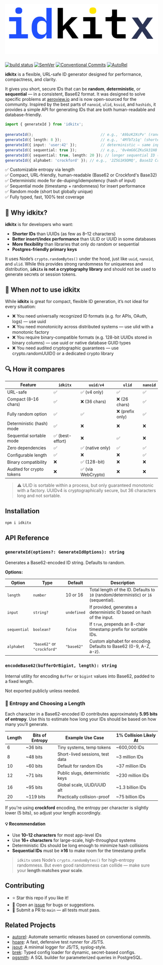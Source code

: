 <picture>
    <source srcset="docs/idkitx-white.svg" media="(prefers-color-scheme: dark)">
    <source srcset="docs/idkitx-black.svg" media="(prefers-color-scheme: light)">
    <img src="docs/idkitx-black.svg" alt="Logo" style="margin: 0 0 10px" size="250">
</picture> 

[![build status](https://github.com/mhweiner/idkitx/actions/workflows/release.yml/badge.svg)](https://github.com/mhweiner/idkitx/actions)
[![SemVer](https://img.shields.io/badge/SemVer-2.0.0-blue)]()
[![Conventional Commits](https://img.shields.io/badge/Conventional%20Commits-1.0.0-yellow.svg)](https://conventionalcommits.org)
[![AutoRel](https://img.shields.io/badge/v2-AutoRel?label=AutoRel&labelColor=0ab5fc&color=grey&link=https%3A%2F%2Fgithub.com%2Fmhweiner%2Fautorel)](https://github.com/mhweiner/autorel)

**idkitx** is a flexible, URL-safe ID generator designed for performance, compactness, and clarity.

It gives you short, secure IDs that can be **random**, **deterministic**, or **sequential** — in a consistent, Base62 format. It was designed to solve specific problems at [aeroview.io](https://aeroview.io) and is now open-sourced for the community. Inspired by the best parts of `nanoid`, `ulid`, `ksuid`, and `hashids`, it provides a simple API for generating IDs that are both human-readable and database-friendly.

```ts
import { generateId } from 'idkitx';

generateId();                               // e.g., 'A9bzK2XcPv' (random)
generateId({ length: 8 });                  // e.g., '4MfbTz1q' (shorter random ID)
generateId({ input: 'user:42' });           // deterministic — same input = same ID
generateId({ sequential: true });           // e.g., '0v4mG6CZKuSk31H8', sortable by timestamp
generateId({ sequential: true, length: 20 }); // longer sequential ID (must be ≥ 16)
generateId({ alphabet: 'crockford' }); // e.g., '2Z5G1K9DMQ', Base32 Crockford encoding, fewer similar chars, but less entropy per char
```

✅ Customizable entropy via length  
✅ Compact, URL-friendly, human-readable (Base62 or Crockford's Base32)  
✅ Deterministic mode for de-duping/idempotency (hash of input)  
✅ Sequential mode (timestamp + randomness) for insert performance  
✅ Random mode (short but globally unique)  
✅ Fully typed, fast, 100% test coverage  

## 🚀 Why idkitx?

**idkitx** is for developers who want:

- **Shorter IDs** than UUIDs (as few as 8–12 characters)
- **Better insert/index performance** than ULID or UUID in some databases
- **More flexibility** than libraries that only do random or sequential
- **Postgres-friendly primary keys**

It uses Node’s `crypto.randomBytes()` under the hood, just like `uuid`, `nanoid`, and `ulid`. While this provides strong randomness for uniqueness and distribution, **`idkitx` is not a cryptography library** and should not be used to generate secrets or session tokens.

## 🤔 When *not* to use idkitx

While **idkitx** is great for compact, flexible ID generation, it’s not ideal for every situation:
- ❌ You need universally recognized ID formats (e.g. for APIs, OAuth, logs) — use uuid
- ❌ You need monotonicity across distributed systems — use ulid with a monotonic factory
- ❌ You require binary-compatible formats (e.g. 128-bit UUIDs stored in binary columns) — use uuid or native database GUID types
- ❌ You need audited cryptographic guarantees — use crypto.randomUUID() or a dedicated crypto library

## 🔍 How it compares

| Feature                     | `idkitx`              | `uuid/v4`           | `ulid`            | `nanoid`         |
|----------------------------|----------------------|---------------------|-------------------|------------------|
| URL-safe                   | ✅                   | ✅ (v4 only)        | ✅                | ✅               |
| Compact (8–16 chars)       | ✅                   | ❌ (36 chars)       | ❌ (26 chars)     | ✅               |
| Fully random option        | ✅                   | ✅                  | ❌ (prefix only)  | ✅               |
| Deterministic (hash) mode  | ✅                   | ❌                  | ❌                | ❌               |
| Sequential sortable mode   | ✅ (best-effort)     | ❌                  | ✅                | ❌               |
| Zero dependencies          | ✅                   | ✅ (native only)    | ✅                | ✅               |
| Configurable length        | ✅                   | ❌                  | ❌                | ✅               |
| Binary compatibility       | ❌                   | ✅ (128-bit)        | ❌                | ❌               |
| Audited for crypto tokens  | ❌                   | ✅ (via WebCrypto)  | ❌                | ❌               |

> ⚠️ ULID is sortable within a process, but only guaranteed monotonic with a factory. UUIDv4 is cryptographically secure, but 36 characters long and not sortable.

## Installation

```bash
npm i idkitx
```

## API Reference

### `generateId(options?: GenerateIdOptions): string`

Generates a Base62-encoded ID string. Defaults to random.

**Options:**

| Option        | Type        | Default | Description                                                                 |
|---------------|-------------|---------|-----------------------------------------------------------------------------|
| `length`      | `number`    | 10 or 16 | Total length of the ID. Defaults to `10` (random/deterministic) or `16` (sequential). |
| `input`       | `string?`   | `undefined` | If provided, generates a deterministic ID based on hash of the input.      |
| `sequential`  | `boolean?`  | `false` | If `true`, prepends an 8-char timestamp prefix for sortable IDs.           |
| `alphabet`    | `"base62"` or `"crockford"`   | `"base62"` | Custom alphabet for encoding. Defaults to Base62 (0-9, A-Z, a-z).          |

### `encodeBase62(bufferOrBigint, length): string`

Internal utility for encoding `Buffer` or `bigint` values into Base62, padded to a fixed length.

Not exported publicly unless needed.

### 📏 Entropy and Choosing a Length

Each character in a Base62-encoded ID contributes approximately **5.95 bits of entropy**. Use this to estimate how long your IDs should be based on how many you’ll generate.

| Length | Bits of Entropy | Example Use Case                 | 1% Collision Likely At       |
|--------|------------------|----------------------------------|------------------------------|
| 6      | ~36 bits         | Tiny systems, temp tokens        | ~600,000 IDs                 |
| 8      | ~48 bits         | Short-lived sessions, test data | ~3 million IDs               |
| 10     | ~60 bits         | Default for random IDs           | ~37 million IDs              |
| 12     | ~71 bits         | Public slugs, deterministic keys | ~230 million IDs             |
| 16     | ~95 bits         | Global scale, ULID/UUID alt      | ~1.3 billion IDs             |
| 20     | ~119 bits        | Practically collision-proof      | ~75 billion IDs              |

If you're using **crockford** encoding, the entropy per character is slightly lower (5 bits), so adjust your length accordingly.

#### 💡 Recommendation

- Use **10–12 characters** for most app-level IDs
- Use **16+ characters** for large-scale, high-throughput systems
- Deterministic IDs should be long enough to minimize hash collisions
- **Sequential IDs** must be **≥16** to make room for the timestamp prefix

> `idkitx` uses Node’s `crypto.randomBytes()` for high-entropy randomness. But even good randomness can collide — make sure your **length matches your scale**.

## Contributing

- ⭐ Star this repo if you like it!
- 🐛 Open an [issue](https://github.com/mhweiner/idkitx/issues) for bugs or suggestions.
- 🤝 Submit a PR to `main` — all tests must pass.

## Related Projects

- [autorel](https://github.com/mhweiner/autorel): Automate semantic releases based on conventional commits.
- [hoare](https://github.com/mhweiner/hoare): A fast, defensive test runner for JS/TS.
- [jsout](https://github.com/mhweiner/jsout): A minimal logger for JS/TS, syslog-style.
- [brek](https://github.com/mhweiner/brek): Typed config loader for dynamic, secret-based configs.
- [pgsmith](https://github.com/mhweiner/pgsmith): A SQL builder for parameterized queries in PostgreSQL.